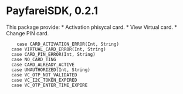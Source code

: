 # PayfareiSDK, 0.2.1
 This package provide:
    * Activation phisycal card.
    * View Virtual card.
    * Change PIN card.
    
        case CARD_ACTIVATION_ERROR(Int, String)
      case VIRTUAL_CARD_ERROR(Int, String)
      case CARD_PIN_ERROR(Int, String)
      case NO_CARD_TING
      case CARD_ALREADY_ACTIVE
      case UNAUTHORIZED(Int, String)
      case VC_OTP_NOT_VALIDATED
      case VC_I2C_TOKEN_EXPIRED
      case VC_OTP_ENTER_TIME_EXPIRE
